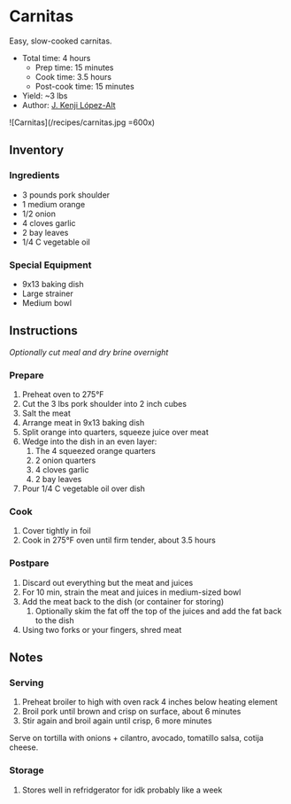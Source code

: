 # Carnitas

Easy, slow-cooked carnitas.

- Total time: 4 hours
  - Prep time: 15 minutes
  - Cook time: 3.5 hours
  - Post-cook time: 15 minutes
- Yield: ~3 lbs
- Author: [J. Kenji López-Alt](https://www.seriouseats.com/no-waste-tacos-de-carnitas-with-salsa-verde-recipe)

![Carnitas](/recipes/carnitas.jpg =600x)

## Inventory

### Ingredients

- 3 pounds pork shoulder
- 1 medium orange
- 1/2 onion
- 4 cloves garlic
- 2 bay leaves
- 1/4 C vegetable oil

### Special Equipment

- 9x13 baking dish
- Large strainer
- Medium bowl

## Instructions

_Optionally cut meal and dry brine overnight_

### Prepare

1. Preheat oven to 275°F
1. Cut the 3 lbs pork shoulder into 2 inch cubes
1. Salt the meat
1. Arrange meat in 9x13 baking dish
1. Split orange into quarters, squeeze juice over meat
1. Wedge into the dish in an even layer:
    1. The 4 squeezed orange quarters
    1. 2 onion quarters
    1. 4 cloves garlic
    1. 2 bay leaves
1. Pour 1/4 C vegetable oil over dish

### Cook

1. Cover tightly in foil
1. Cook in 275°F oven until firm tender, about 3.5 hours

### Postpare

1. Discard out everything but the meat and juices
1. For 10 min, strain the meat and juices in medium-sized bowl
1. Add the meat back to the dish (or container for storing)
   1. Optionally skim the fat off the top of the juices and add the fat back to the dish
1. Using two forks or your fingers, shred meat

## Notes

### Serving

1. Preheat broiler to high with oven rack 4 inches below heating element
1. Broil pork until brown and crisp on surface, about 6 minutes
1. Stir again and broil again until crisp, 6 more minutes

Serve on tortilla with onions + cilantro, avocado, tomatillo salsa, cotija cheese.

### Storage

1. Stores well in refridgerator for idk probably like a week
